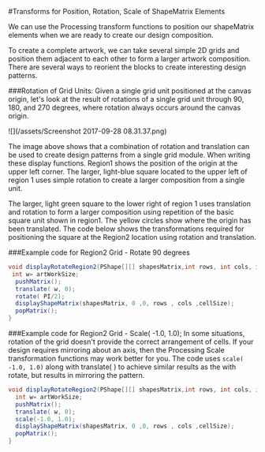 #Transforms for Position, Rotation, Scale of ShapeMatrix Elements

We can use the Processing transform functions to position  our shapeMatrix elements when we are ready to create our design composition.

To create a complete artwork, we can take several simple 2D grids and position them adjacent to each other to form a larger artwork composition.  There are several ways to reorient the blocks to create interesting design patterns.

###Rotation of Grid Units:
Given a single grid unit positioned at the canvas origin, let's look at the result of rotations of a single grid unit through 90, 180, and 270 degrees, where rotation always occurs around the canvas origin.

![](/assets/Screenshot 2017-09-28 08.31.37.png)

The image above shows that a combination of rotation and translation can be used to create design patterns from a single grid module.  When writing these display functions.  Region1 shows the position of the origin at the upper left corner.  The larger, light-blue square located to the upper left of region 1 uses simple rotation to create a larger composition from a single unit.  

The larger, light green square to the lower right of region 1 uses translation and rotation to form a larger composition using repetition of the basic square unit shown in region1.  The yellow circles show where the origin has been translated.  The code below shows the transformations required for positioning the square at the Region2 location using rotation and translation. 

###Example code for Region2 Grid - Rotate 90 degrees


```java
void displayRotateRegion2(PShape[][] shapesMatrix,int rows, int cols, int cellSize, int artWorkSize){
 int w= artWorkSize;
  pushMatrix();
  translate( w, 0);
  rotate( PI/2);
  displayShapeMatrix(shapesMatrix, 0 ,0, rows , cols ,cellSize);
  popMatrix();
}
```

###Example code for Region2 Grid  - Scale( -1.0, 1.0);
In some situations, rotation of the grid doesn't provide the correct arrangement of cells.  If your design requires mirroring about an axis, then the Processing Scale transformation functions may work better for you.  The code  uses `scale( -1.0, 1.0)` along with translate( )  to achieve similar results as the with rotate, but results in mirroring the pattern.

```java
void displayRotateRegion2(PShape[][] shapesMatrix,int rows, int cols, int cellSize, int artWorkSize){
  int w= artWorkSize;
  pushMatrix();
  translate( w, 0);
  scale(-1.0, 1.0);
  displayShapeMatrix(shapesMatrix, 0 ,0, rows , cols ,cellSize);
  popMatrix();
}
```



